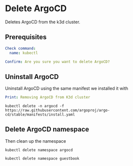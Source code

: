 # Delete ArgoCD

Deletes ArgoCD from the k3d cluster.

## Prerequisites

```yaml instacli
Check command:
  name: kubectl

Confirm: Are you sure you want to delete ArgoCD?
```

## Uninstall ArgoCD

Uninstall ArgoCD using the same manifest we installed it with

```yaml instacli
Print: Removing ArgoCD from K3d cluster
```

```shell show_output=false
kubectl delete -n argocd -f https://raw.githubusercontent.com/argoproj/argo-cd/stable/manifests/install.yaml
```

## Delete ArgoCD namespace

Then clean up the namespace

```shell
kubectl delete namespace argocd
```

```shell
kubectl delete namespace guestbook
```